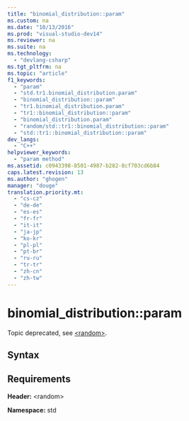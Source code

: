```yaml
---
title: "binomial_distribution::param"
ms.custom: na
ms.date: "10/13/2016"
ms.prod: "visual-studio-dev14"
ms.reviewer: na
ms.suite: na
ms.technology: 
  - "devlang-csharp"
ms.tgt_pltfrm: na
ms.topic: "article"
f1_keywords: 
  - "param"
  - "std.tr1.binomial_distribution.param"
  - "binomial_distribution::param"
  - "tr1.binomial_distribution.param"
  - "tr1::binomial_distribution::param"
  - "binomial_distribution.param"
  - "random/std::tr1::binomial_distribution::param"
  - "std::tr1::binomial_distribution::param"
dev_langs: 
  - "C++"
helpviewer_keywords: 
  - "param method"
ms.assetid: c0943398-8501-4987-b282-8cf703cd6b84
caps.latest.revision: 13
ms.author: "ghogen"
manager: "douge"
translation.priority.mt: 
  - "cs-cz"
  - "de-de"
  - "es-es"
  - "fr-fr"
  - "it-it"
  - "ja-jp"
  - "ko-kr"
  - "pl-pl"
  - "pt-br"
  - "ru-ru"
  - "tr-tr"
  - "zh-cn"
  - "zh-tw"
---
```

# binomial_distribution::param
Topic deprecated, see [\<random>](../Topic/%3Crandom%3E.md).  
  
## Syntax  
  
## Requirements  
 **Header:** \<random>  
  
 **Namespace:** std